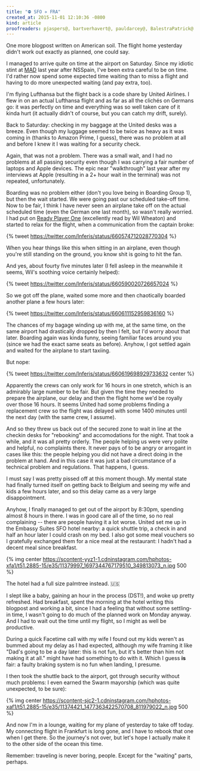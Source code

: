 ```yaml
---
title: "⛔️ SFO ✈️ FRA"
created_at: 2015-11-01 12:10:36 -0800
kind: article
proofreaders: pjaspers@, bartverhavert@, pauldarcey@, BalestraPatrick@
---
```


One more blogpost written on American soil. The flight home yesterday didn't work out exactly as planned, one could say.

<!-- more -->

I managed to arrive quite on time at the airport on Saturday. Since my idiotic stint at [MAD](http://www.aena.es/csee/Satellite/Aeropuerto-Madrid-Barajas/en/Page/1049727006353/) last year after NSSpain, I've been extra careful to be on time. I'd rather now spend some expected time waiting than to miss a flight and having to do more unexpected waiting (and pay extra, too).

I'm flying Lufthansa but the flight back is a code share by United Airlines. I flew in on an actual Lufthansa flight and as far as all the clichés on Germans go: it was perfectly on time and everything was so well taken care of it kinda hurt (it actually didn't of course, but you can catch my drift, surely).

Back to Saturday: checking in my baggage at the United desks was a breeze. Even though my luggage seemed to be twice as heavy as it was coming in (thanks to Amazon Prime, I guess), there was no problem at all and before I knew it I was waiting for a security check. 

Again, that was not a problem. There was a small wait, and I had no problems at all passing security even though I was carrying a fair number of laptops and Apple devices. The epic near "walkthrough" last year after my interviews at Apple (resulting in a 2+ hour wait in the terminal) was not repeated, unfortunately.

Boarding was no problem either (don't you love being in Boarding Group 1), but then the wait started. We were going past our scheduled take-off time. Now to be fair, I think I have never seen an airplane take off on the actual scheduled time (even the German one last month), so wasn't really worried. I had put on [Ready Player One](http://www.audible.com/pd/Sci-Fi-Fantasy/Ready-Player-One-Audiobook/B005FRGT44) (excellently read by Wil Wheaton) and started to relax for the flight, when a communication from the captain broke:

{% tweet https://twitter.com/Inferis/status/660574712028770304 %}

When you hear things like this when sitting in an airplane, even though you're still standing on the ground, you know shit is going to hit the fan.

And yes, about fourty five minutes later (I fell asleep in the meanwhile it seems, Wil's soothing voice certainly helped):

{% tweet https://twitter.com/Inferis/status/660590020726657024 %}

So we got off the plane, waited some more and then chaotically boarded another plane a few hours later:

{% tweet https://twitter.com/Inferis/status/660611152959836160 %}

The chances of my bagage winding up with me, at the same time, on the same airport had drastically dropped by then I felt, but I'd worry about that later. Boarding again was kinda funny, seeing familiar faces around you (since we had the exact same seats as before). Anyhow, I got settled again and waited for the airplane to start taxiing.

But nope:

{% tweet https://twitter.com/Inferis/status/660619698929733632 center %}

Apparently the crews can only work for 16 hours in one stretch, which is an admirably large number to be fair. But given the time they needed to prepare the airplane, our delay and then the flight home we'd be royally over those 16 hours. It seems United had some problems finding a replacement crew so the flight was delayed with some 1400 minutes until the next day (with the same crew, I assume). 

And so they threw us back out of the secured zone to wait in line at the checkin desks for "rebooking" and accomodations for the night. That took a while, and it was all pretty orderly. The people helping us were very polite and helpful, no complaints there. It never pays of to be angry or arrogant in cases like this: the people helping you did not have a direct doing in the problem at hand. And in this case it was just a bad circumstance of a technical problem and regulations. That happens, I guess.

I must say I was pretty pissed off at this moment though. My mental state had finally turned itself on getting back to Belgium and seeing my wife and kids a few hours later, and so this delay came as a very large disappointment.

Anyhow, I finally managed to get out of the airport by 8:30pm, spending almost 8 hours in there. I was in good care all of the time, so no real complaining -- there are people having it a lot worse. United set me up in the Embassy Suites SFO hotel nearby: a quick shuttle trip, a check in and half an hour later I could crash on my bed. I also got some meal vouchers so I gratefully exchanged them for a nice meal at the restaurant: I hadn't had a decent meal since breakfast. 

{% img center https://scontent-yyz1-1.cdninstagram.com/hphotos-xfa1/t51.2885-15/e35/11379997_1697344767179510_349813073_n.jpg 500 %}

The hotel had a full size palmtree instead. 🇺🇸

I slept like a baby, gaining an hour in the process (DST!), and woke up pretty refreshed. Had breakfast, spent the morning at the hotel writing this blogpost and working a bit, since I had a feeling that without some settling-in time, I wasn't going to do much of the planned work on Monday anyway. And I had to wait out the time until my flight, so I might as well be productive.

During a quick Facetime call with my wife I found out my kids weren't as bummed about my delay as I had expected, although my wife framing it like "Dad's going to be a day later: this is not fun, but it's better than him not making it at all." might have had something to do with it. Which I guess **is** fair: a faulty braking system is no fun when landing, I presume.

I then took the shuttle back to the airport, got through security without much problems: I even earned the Swarm mayorship (which was quite unexpected, to be sure):

{% img center https://scontent-sjc2-1.cdninstagram.com/hphotos-xaf1/t51.2885-15/e35/11374421_1477363422570708_811979022_n.jpg 500 %}

And now I'm in a lounge, waiting for my plane of yesterday to take off today. My connecting flight in Frankfurt is long gone, and I have to rebook that one when I get there. So the journey's not over, but let's hope I actually make it to the other side of the ocean this time.

Remember: traveling is never boring, people. Except for the "waiting" parts, perhaps.

